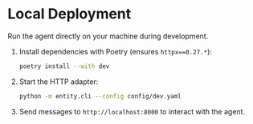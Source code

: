 # Local Deployment

Run the agent directly on your machine during development.

1. Install dependencies with Poetry (ensures `httpx==0.27.*`):
   ```bash
   poetry install --with dev
   ```
2. Start the HTTP adapter:
   ```bash
   python -m entity.cli --config config/dev.yaml
   ```
3. Send messages to `http://localhost:8000` to interact with the agent.
